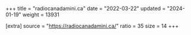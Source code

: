 +++
title = "radiocanadamini.ca"
date = "2022-03-22"
updated = "2024-01-19"
weight = 13931

[extra]
source = "https://radiocanadamini.ca/"
ratio = 35
size = 14
+++
